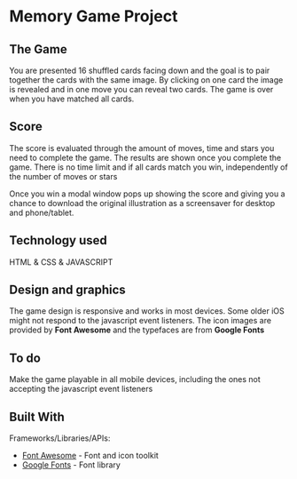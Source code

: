# Memory Game Project

## The Game

You are presented 16 shuffled cards facing down and the goal is to pair together the cards with the same image. By clicking on one card the image is revealed and in one move you can reveal two cards. The game is over when you have matched all cards.

## Score

The score is evaluated through the amount of moves, time and stars you need to complete the game.
The results are shown once you complete the game.
There is no time limit and if all cards match you win, independently of the number of moves or stars

Once you win a modal window pops up showing the score and giving you a chance to download the original illustration as a screensaver for desktop and phone/tablet.


## Technology used

HTML & CSS & JAVASCRIPT

## Design and graphics

The game design is responsive and works in most devices. Some older iOS might not respond to the javascript event listeners. The icon images are provided by **Font Awesome** and the typefaces are from **Google Fonts**

## To do

Make the game playable in all mobile devices, including the ones not accepting the javascript event listeners

## Built With

Frameworks/Libraries/APIs:

* [Font Awesome](https://fontawesome.com/) - Font and icon toolkit
* [Google Fonts](https://fonts.google.com/) - Font library

